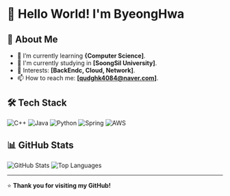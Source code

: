 # 👋 Hello World! I'm ByeongHwa

## 🚀 About Me
- 🌱 I’m currently learning **{Computer Science]**.
- 💼 I'm currently studying in **[SoongSil University]**.
- 📌 Interests: **[BackEndc, Cloud, Network]**.
- 📫 How to reach me: **[qudghk4084@naver.com]**.

## 🛠 Tech Stack
![C++](https://img.shields.io/badge/C++-00599C?style=for-the-badge&logo=cplusplus&logoColor=white)
![Java](https://img.shields.io/badge/Java-007396?style=for-the-badge&logo=java&logoColor=white)
![Python](https://img.shields.io/badge/Python-3776AB?style=for-the-badge&logo=python&logoColor=white)
![Spring](https://img.shields.io/badge/Spring-6DB33F?style=for-the-badge&logo=spring&logoColor=white)
![AWS](https://img.shields.io/badge/AWS-232F3E?style=for-the-badge&logo=amazon-aws&logoColor=white)

## 📊 GitHub Stats
![GitHub Stats](https://github-readme-stats.vercel.app/api?username=YOUR_GITHUB_USERNAME&show_icons=true&theme=dark)
![Top Languages](https://github-readme-stats.vercel.app/api/top-langs/?username=YOUR_GITHUB_USERNAME&layout=compact&theme=dark)

---

⭐️ **Thank you for visiting my GitHub!**  
